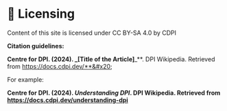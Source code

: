 # 🤝 Licensing

Content of this site is licensed under CC BY-SA 4.0 by CDPI



**Citation guidelines:**

**Centre for DPI. (2024). **_**\[Title of the Article]**_**. DPI Wikipedia. Retrieved from https://docs.cdpi.dev/**&#x20;

For example:

**Centre for DPI. (2024). **_**Understanding DPI**_**. DPI Wikipedia. Retrieved from https://docs.cdpi.dev/understanding-dpi**




